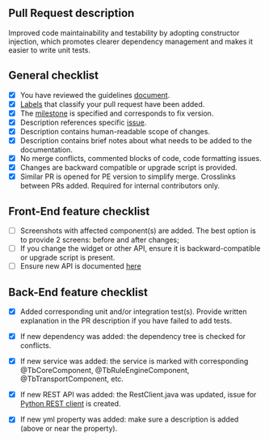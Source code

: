 ## Pull Request description

Improved code maintainability and testability by adopting constructor injection, which promotes clearer dependency management and makes it easier to write unit tests.

## General checklist

- [x] You have reviewed the guidelines [document](https://docs.google.com/document/d/1wqcOafLx5hth8SAg4dqV_LV3un3m5WYR8RdTJ4MbbUM/edit?usp=sharing).
- [x] [Labels](https://docs.github.com/en/issues/using-labels-and-milestones-to-track-work/managing-labels#about-labels) that classify your pull request have been added.
- [x] The [milestone](https://docs.github.com/en/issues/using-labels-and-milestones-to-track-work/about-milestones) is specified and corresponds to fix version.  
- [x] Description references specific [issue](https://github.com/thingsboard/thingsboard/issues).
- [x] Description contains human-readable scope of changes.
- [x] Description contains brief notes about what needs to be added to the documentation.
- [x] No merge conflicts, commented blocks of code, code formatting issues.
- [x] Changes are backward compatible or upgrade script is provided.
- [x] Similar PR is opened for PE version to simplify merge. Crosslinks between PRs added. Required for internal contributors only.
  
## Front-End feature checklist

- [ ] Screenshots with affected component(s) are added. The best option is to provide 2 screens: before and after changes;
- [ ] If you change the widget or other API, ensure it is backward-compatible or upgrade script is present.
- [ ] Ensure new API is documented [here](https://github.com/thingsboard/thingsboard-ui-help)

## Back-End feature checklist

- [x] Added corresponding unit and/or integration test(s). Provide written explanation in the PR description if you have failed to add tests.
- [x] If new dependency was added: the dependency tree is checked for conflicts.
- [x] If new service was added: the service is marked with corresponding @TbCoreComponent, @TbRuleEngineComponent, @TbTransportComponent, etc.
- [x] If new REST API was added: the RestClient.java was updated, issue for [Python REST client](https://github.com/thingsboard/thingsboard-python-rest-client) is created.
- [x] If new yml property was added: make sure a description is added (above or near the property).



